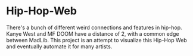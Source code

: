 # Hip-Hop-Web
There's a bunch of different weird connections and features in hip-hop.  Kanye West and MF DOOM have a distance of 2, with a common edge between MadLib.  This project is an attempt to visualize this Hip-Hop Web and eventually automate it for many artists.
